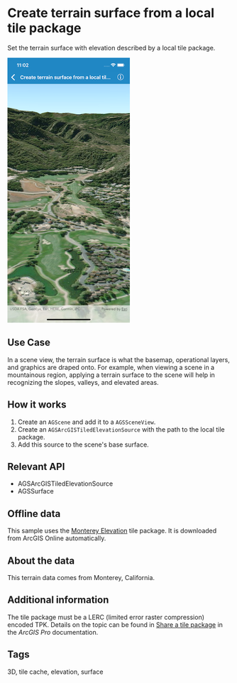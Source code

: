 # Create terrain surface from a local tile package

Set the terrain surface with elevation described by a local tile package.

![Create terrain from a local tile package](create-terrain-from-a-local-tile-package.png)

## Use Case

In a scene view, the terrain surface is what the basemap, operational layers, and graphics are draped onto. For example, when viewing a scene in a mountainous region, applying a terrain surface to the scene will help in recognizing the slopes, valleys, and elevated areas.

## How it works

1. Create an `AGScene` and add it to a `AGSSceneView`.
2. Create an `AGSArcGISTiledElevationSource` with the path to the local tile package.
3. Add this source to the scene's base surface.

## Relevant API

* AGSArcGISTiledElevationSource
* AGSSurface

## Offline data

This sample uses the [Monterey Elevation](https://arcgisruntime.maps.arcgis.com/home/item.html?id=cce37043eb0440c7a5c109cf8aad5500) tile package. It is downloaded from ArcGIS Online automatically.

## About the data

This terrain data comes from Monterey, California.

## Additional information

The tile package must be a LERC (limited error raster compression) encoded TPK. Details on the topic can be found in [Share a tile package](https://pro.arcgis.com/en/pro-app/help/sharing/overview/tile-package.htm) in the *ArcGIS Pro* documentation.

## Tags

3D, tile cache, elevation, surface
